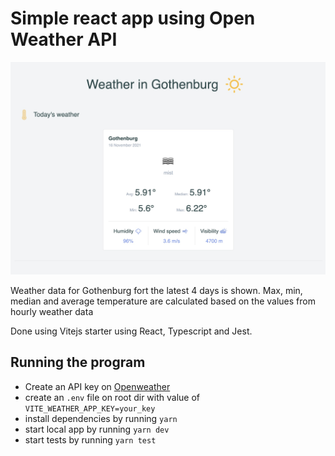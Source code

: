 # Simple react app using Open Weather API

![image info](./weatherapp-screenshot.jpg)

Weather data for Gothenburg fort the latest 4 days is shown. Max, min, median and average temperature are calculated based on the values from hourly weather data

Done using Vitejs starter using React, Typescript and Jest.



## Running the program

- Create an API key on [Openweather](https://openweathermap.org/)
- create an `.env` file on root dir with value of `VITE_WEATHER_APP_KEY=your_key`
- install dependencies by running `yarn`
- start local app by running `yarn dev`
- start tests by running `yarn test`

